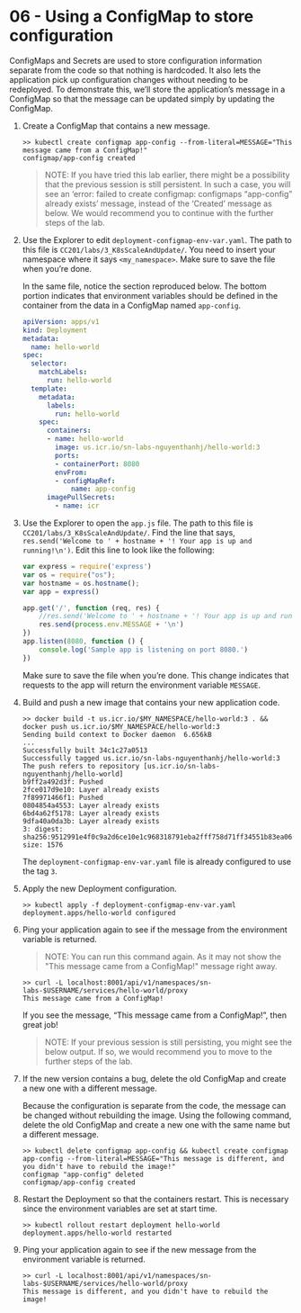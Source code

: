 # 06 - Using a ConfigMap to store configuration

ConfigMaps and Secrets are used to store configuration information separate from the code so that nothing is hardcoded. It also lets the application pick up configuration changes without needing to be redeployed. To demonstrate this, we’ll store the application’s message in a ConfigMap so that the message can be updated simply by updating the ConfigMap.

1. Create a ConfigMap that contains a new message.

    ```shell
    >> kubectl create configmap app-config --from-literal=MESSAGE="This message came from a ConfigMap!"
    configmap/app-config created
    ```
    > NOTE: If you have tried this lab earlier, there might be a possibility that the previous session is still persistent. In such a case, you will see an ‘error: failed to create configmap: configmaps “app-config” already exists’ message, instead of the ‘Created’ message as below. We would recommend you to continue with the further steps of the lab.
2. Use the Explorer to edit `deployment-configmap-env-var.yaml`. The path to this file is `CC201/labs/3_K8sScaleAndUpdate/`. You need to insert your namespace where it says `<my_namespace>`. Make sure to save the file when you’re done.

    In the same file, notice the section reproduced below. The bottom portion indicates that environment variables should be defined in the container from the data in a ConfigMap named `app-config`.

    ```yaml
    apiVersion: apps/v1
    kind: Deployment
    metadata:
      name: hello-world
    spec:
      selector:
        matchLabels:
          run: hello-world
      template:
        metadata:
          labels:
            run: hello-world
        spec:
          containers:
          - name: hello-world
            image: us.icr.io/sn-labs-nguyenthanhj/hello-world:3
            ports:
            - containerPort: 8080
            envFrom:
            - configMapRef:
                name: app-config
          imagePullSecrets:
            - name: icr

    ```
3. Use the Explorer to open the `app.js` file. The path to this file is `CC201/labs/3_K8sScaleAndUpdate/`. Find the line that says, `res.send('Welcome to ' + hostname + '! Your app is up and running!\n')`. Edit this line to look like the following:

    ```javascript
    var express = require('express')
    var os = require("os");
    var hostname = os.hostname();
    var app = express()
    
    app.get('/', function (req, res) {
        //res.send('Welcome to ' + hostname + '! Your app is up and running!\n')
        res.send(process.env.MESSAGE + '\n')
    })
    app.listen(8080, function () {
        console.log('Sample app is listening on port 8080.')
    })
    ```

    Make sure to save the file when you’re done. This change indicates that requests to the app will return the environment variable `MESSAGE`.
4. Build and push a new image that contains your new application code.

    ```shell
    >> docker build -t us.icr.io/$MY_NAMESPACE/hello-world:3 . && docker push us.icr.io/$MY_NAMESPACE/hello-world:3
    Sending build context to Docker daemon  6.656kB
    ...
    Successfully built 34c1c27a0513
    Successfully tagged us.icr.io/sn-labs-nguyenthanhj/hello-world:3
    The push refers to repository [us.icr.io/sn-labs-nguyenthanhj/hello-world]
    b9ff2a492d3f: Pushed 
    2fce017d9e10: Layer already exists 
    7f89971466f1: Pushed 
    0804854a4553: Layer already exists 
    6bd4a62f5178: Layer already exists 
    9dfa40a0da3b: Layer already exists 
    3: digest: sha256:9512991e4f0c9a2d6ce10e1c968318791eba2fff758d71ff34551b83ea0696be size: 1576
    ```

    The `deployment-configmap-env-var.yaml` file is already configured to use the tag `3`.
5. Apply the new Deployment configuration.

    ```shell
    >> kubectl apply -f deployment-configmap-env-var.yaml
    deployment.apps/hello-world configured
    ```
6. Ping your application again to see if the message from the environment variable is returned.

    > NOTE: You can run this command again. As it may not show the "This message came from a ConfigMap!" message right away.

    ```shell
    >> curl -L localhost:8001/api/v1/namespaces/sn-labs-$USERNAME/services/hello-world/proxy
    This message came from a ConfigMap!
    ```
   If you see the message, “This message came from a ConfigMap!”, then great job!

    > NOTE: If your previous session is still persisting, you might see the below output. If so, we would recommend you to move to the further steps of the lab.

7. If the new version contains a bug, delete the old ConfigMap and create a new one with a different message.

    Because the configuration is separate from the code, the message can be changed without rebuilding the image. Using the following command, delete the old ConfigMap and create a new one with the same name but a different message.

    ```shell
    >> kubectl delete configmap app-config && kubectl create configmap app-config --from-literal=MESSAGE="This message is different, and you didn't have to rebuild the image!"
    configmap "app-config" deleted
    configmap/app-config created
    ```
8. Restart the Deployment so that the containers restart. This is necessary since the environment variables are set at start time.

    ```shell
    >> kubectl rollout restart deployment hello-world
    deployment.apps/hello-world restarted
    ```
9. Ping your application again to see if the new message from the environment variable is returned.

    ```shell
    >> curl -L localhost:8001/api/v1/namespaces/sn-labs-$USERNAME/services/hello-world/proxy
    This message is different, and you didn't have to rebuild the image!
    ```